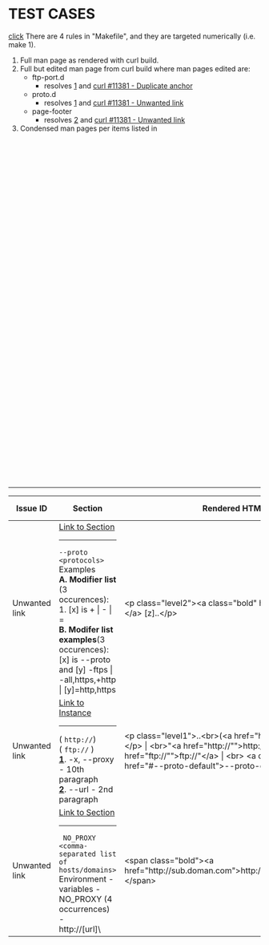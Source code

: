 # TEST CASES
[click](FORMAT.md#1)
There are 4 rules in "Makefile", and they are targeted numerically (i.e. make 1).
1. Full man page as rendered with curl build.
2. Full but edited man page from curl build where man pages edited are:
   - ftp-port.d
     - resolves [1](https://github.com/bagder/roffit/issues/36) and [curl #11381 - Duplicate anchor](https://github.com/curl/curl/issues/11381#da)
   - proto.d
     - resolves [1](https://github.com/bagder/roffit/issues/36) and [curl #11381 - Unwanted link](https://github.com/curl/curl/issues/11381#ul)
   - page-footer
     - resolves [2](https://github.com/bagder/roffit/issues/36) and [curl #11381 - Unwanted link](https://github.com/curl/curl/issues/11381#ul)
3. Condensed man pages per items listed in

<br><br><br><br><br><br><br><br><br><br><br><br><br><br><br><br><br><br><br><br><br><br><br><br><br><br><br><br><br><br><br><br><br><br><br><br><br><br><br><br>
<hr>

| Issue ID | Section | Rendered HTML | Suggested Edit |
| --- | --- | --- | --- |
| Unwanted link | [Link to Section](https://curl.se/docs/manpage.html#--proto) <hr> ```--proto <protocols> ``` Examples <br><strong>A. Modifier list </strong>(3 occurences): <br> 1. \[x\] is + \| - \| = <br> <strong>B. Modifer list examples</strong>(3 occurences): <br> \[x\] is --proto and \[y\] -ftps \| -all,https,+http \| [y]=http,https | \<p class="level2"\>\<a class="bold" href="#-[\x]"\>\[x\] \[y]\</a\> \[z\]..\</p\> | IP p.level2 \\n .SH \[x\] => IP p.level2 |
| <div id="1"></div> Unwanted link | [Link to Instance](https://curl.se/docs/manpage.html#-x) <hr> \( ``` http:// ```\) <br> \( ``` ftp:// ``` \) <br>**[1](https://curl.se/docs/manpage.html#-x)**. -x, --proxy - 10th paragraph <br> **[2](https://curl.se/docs/manpage.html#--url)**.  --url <url> - 2nd paragraph <br> | \<p class="level1"\>..\<br\>(\<a href="http://)"\>http://)\</a\> ..\</p\> \| \<br\>"\<a href="http://&quot;"\>http://"\</a\> \| \<br\> "\<a href="ftp://&quot;"\>ftp://"\</a\> \| \<br\> \<a class="emphasis" href="#--proto-default"\>--proto-default\</a\> ..\</p\> | escape characters for http and ftp |
| Unwanted link | [Link to Section](https://curl.se/docs/manpage.html#NOPROXY) <hr> ``` NO_PROXY <comma-separated list of hosts/domains>``` <br> Environment - variables - NO_PROXY \(4 occurrences\) - <br>http:\/\/\[url]\ | \<span class="bold">\<a href="http:\/\/sub.doman.com">http:\/\/sub.domain.com\</a>\</span> | escape characters for http |
